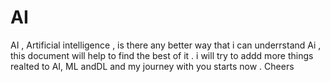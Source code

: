 # AI
AI , Artificial intelligence , is there any better way that i can underrstand Ai , this document will help to find the best of it . i will try to addd more things realted to AI, ML andDL and my journey with you starts now . Cheers

